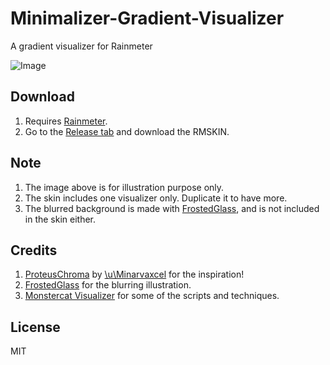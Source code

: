 # Minimalizer-Gradient-Visualizer
A gradient visualizer for Rainmeter

![Image](https://imgur.com/z6wdQTL.png)

## Download
1. Requires [Rainmeter](https://www.rainmeter.net/).
2. Go to the [Release tab](https://github.com/BjornLuG/Minimalizer-Gradient-Visualizer/releases) and download the RMSKIN. 

## Note
1. The image above is for illustration purpose only.
2. The skin includes one visualizer only. Duplicate it to have more.
3. The blurred background is made with [FrostedGlass](https://github.com/TheAzack9/FrostedGlass), and is not included in the skin either.

## Credits
1. [ProteusChroma](https://www.deviantart.com/minervaxcel/art/ProteusChroma-v1-0-684655618) by [\u\Minarvaxcel](https://www.reddit.com/user/Minervaxcel) for the inspiration!
2. [FrostedGlass](https://github.com/TheAzack9/FrostedGlass) for the blurring illustration.
3. [Monstercat Visualizer](https://github.com/marcopixel/Monstercat-Visualizer) for some of the scripts and techniques.

## License
MIT